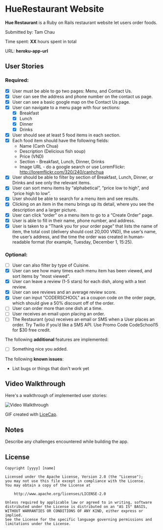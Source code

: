 # HueRestaurant Website

**Hue Restaurant** is a Ruby on Rails restaurant website let users order foods.

Submitted by: Tam Chau

Time spent: **XX** hours spent in total

URL: **heroku-app-url**

## User Stories

### Required:

* [X] User must be able to go two pages: Menu, and Contact Us.
* [X] User can see the address and phone number on the contact us page.
* [X] User can see a basic google map on the Contact Us page.
* [X] User can navigate to a menu page with four sections:
  * [X] Breakfast
  * [X] Lunch
  * [X] Dinner
  * [X] Drinks
* [X] User should see at least 5 food items in each section.
* [X] Each food item should have the following fields:
  * Name (Canh Chua)
  * Description (Delicious fish soup)
  * Price (VND)
  * Section - Breakfast, Lunch, Dinner, Drinks
  * Image URL - do a google search or use LoremFlickr: http://loremflickr.com/320/240/canhchua
* [X] User should be able to filter by section of Breakfast, Lunch, Dinner, or Drinks and see only the relevant items.
* [X] User can sort menu items by “alphabetical”, “price low to high”, and “price high to low”.
* [X] User should be able to search for a menu item and see results.
* [X] Clicking on an item in the menu brings up its detail, where you see the description and a larger picture.
* [X] User can click “order” on a menu item to go to a “Create Order” page.
* [X] User is able to fill in their name, phone number, and address.
* [X] User is taken to a “Thank you for your order page” that lists the name of item, the total cost (delivery should cost 20,000 VND), the user’s name, the user’s address, and the time the order was created in human-readable format (for example, Tuesday, December 1, 15:25).

### Optional:

* [ ] User can also filter by type of Cuisine.
* [X] User can see how many times each menu item has been viewed, and sort items by “most viewed”.
* [X] User can leave a review (1-5 stars) for each dish, along with a text review.
* [X] User can see reviews and an average review score.
* [X] User can input "CODERSCHOOL" as a coupon code on the order page, which should give a 50% discount off of the order.
* [ ] User can order more than one dish at a time.
* [ ] User receives an email upon placing an order.
* [ ] The Restaurant (you) receives an email or SMS when a User places an order. Try Twilio if you’d like a SMS API. Use Promo Code CodeSchool15 for $30 free credit.

The following **additional** features are implemented:

* [ ] Something nice you added.

The following **known issues**:

* List bugs or things that don't work yet

## Video Walkthrough

Here's a walkthrough of implemented user stories:

![Video Walkthrough](path-to-your-GIF-file)

GIF created with [LiceCap](http://www.cockos.com/licecap/).

## Notes

Describe any challenges encountered while building the app.

## License

    Copyright [yyyy] [name]

    Licensed under the Apache License, Version 2.0 (the "License");
    you may not use this file except in compliance with the License.
    You may obtain a copy of the License at

        http://www.apache.org/licenses/LICENSE-2.0

    Unless required by applicable law or agreed to in writing, software
    distributed under the License is distributed on an "AS IS" BASIS,
    WITHOUT WARRANTIES OR CONDITIONS OF ANY KIND, either express or implied.
    See the License for the specific language governing permissions and
    limitations under the License.